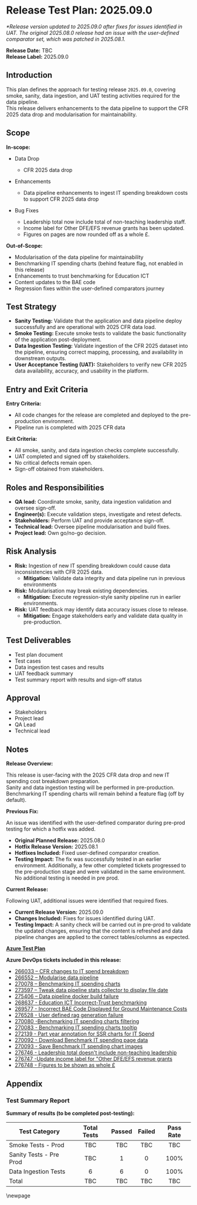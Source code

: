﻿# Release Test Plan: 2025.09.0

_*Release version updated to 2025.09.0 after fixes for issues identified in UAT. The original 2025.08.0 release had an issue with the user-defined comparator set, which was patched in 2025.08.1._

**Release Date:** TBC  
**Release Label:** 2025.09.0

## Introduction

This plan defines the approach for testing release `2025.09.0`, covering smoke, sanity, data ingestion, and UAT testing activities required for the data pipeline.  
This release delivers enhancements to the data pipeline to support the CFR 2025 data drop and modularisation for maintainability.

## Scope

**In-scope:**

- Data Drop

  - CFR 2025 data drop

- Enhancements

  - Data pipeline enhancements to ingest IT spending breakdown costs to support CFR 2025 data drop

- Bug Fixes

  - Leadership total now include total of non-teaching leadership staff. 
  - Income label for Other DFE/EFS revenue grants has been updated.
  - Figures on pages are now rounded off as a whole £.

**Out-of-Scope:**

- Modularisation of the data pipeline for maintainability
- Benchmarking IT spending charts (behind feature flag, not enabled in this release)
- Enhancements to trust benchmarking for Education ICT
- Content updates to the BAE code
- Regression fixes within the user-defined comparators journey

## Test Strategy

- **Sanity Testing:** Validate that the application and data pipeline deploy successfully and are operational with 2025 CFR data load.
- **Smoke Testing:** Execute smoke tests to validate the basic functionality of the application post-deployment.
- **Data Ingestion Testing:** Validate ingestion of the CFR 2025 dataset into the pipeline, ensuring correct mapping, processing, and availability in downstream outputs.
- **User Acceptance Testing (UAT):** Stakeholders to verify new CFR 2025 data availability, accuracy, and usability in the platform.

## Entry and Exit Criteria

**Entry Criteria:**

- All code changes for the release are completed and deployed to the pre-production environment.
- Pipeline run is completed with 2025 CFR data

**Exit Criteria:**

- All smoke, sanity, and data ingestion checks complete successfully.
- UAT completed and signed off by stakeholders.
- No critical defects remain open.
- Sign-off obtained from stakeholders.

## Roles and Responsibilities

- **QA lead:** Coordinate smoke, sanity, data ingestion validation and oversee sign-off.
- **Engineer(s):** Execute validation steps, investigate and retest defects.
- **Stakeholders:** Perform UAT and provide acceptance sign-off.
- **Technical lead:** Oversee pipeline modularisation and build fixes.
- **Project lead:** Own go/no-go decision.

## Risk Analysis

- **Risk:** Ingestion of new IT spending breakdown could cause data inconsistencies with CFR 2025 data.
  - **Mitigation:** Validate data integrity and data pipeline run in previous environments
- **Risk:** Modularisation may break existing dependencies.
  - **Mitigation:** Execute regression-style sanity pipeline run in earlier environments.
- **Risk:** UAT feedback may identify data accuracy issues close to release.
  - **Mitigation:** Engage stakeholders early and validate data quality in pre-production.

## Test Deliverables

- Test plan document
- Test cases
- Data ingestion test cases and results
- UAT feedback summary
- Test summary report with results and sign-off status

## Approval

- Stakeholders
- Project lead
- QA Lead
- Technical lead

## Notes

**Release Overview:**

This release is user-facing with the 2025 CFR data drop and new IT spending cost breakdown preparation.  
Sanity and data ingestion testing will be performed in pre-production.  
Benchmarking IT spending charts will remain behind a feature flag (off by default).

**Previous Fix:**

An issue was identified with the user-defined comparator during pre-prod testing for which a hotfix was added.

- **Original Planned Release:** 2025.08.0
- **Hotfix Release Version:** 2025.08.1
- **Hotfixes Included:** Fixed user-defined comparator creation.
- **Testing Impact:** The fix was successfully tested in an earlier environment. Additionally, a few other completed tickets progressed to the pre-production stage and were validated in the same environment. No additional testing is needed in pre prod.

**Current Release:**

Following UAT, additional issues were identified that required fixes.

- **Current Release Version:** 2025.09.0
- **Changes Included:** Fixes for issues identified during UAT.
- **Testing Impact:** A sanity check will be carried out in pre-prod to validate the updated changes, ensuring that the content is refreshed and data pipeline changes are applied to the correct tables/columns as expected.  

**[Azure Test Plan](https://dev.azure.com/dfe-ssp/s198-DfE-Benchmarking-service/_testPlans/execute?planId=275364&suiteId=275365)**

**Azure DevOps tickets included in this release:**

- [266033 – CFR changes to IT spend breakdown](https://dev.azure.com/dfe-ssp/s198-DfE-Benchmarking-service/_workitems/edit/266033)
- [266552 – Modularise data pipeline](https://dev.azure.com/dfe-ssp/s198-DfE-Benchmarking-service/_workitems/edit/266552)
- [270078 – Benchmarking IT spending charts](https://dev.azure.com/dfe-ssp/s198-DfE-Benchmarking-service/_workitems/edit/270078)
- [273597 – Tweak data pipeline stats collector to display file date](https://dev.azure.com/dfe-ssp/s198-DfE-Benchmarking-service/_workitems/edit/273597)
- [275406 – Data pipeline docker build failure](https://dev.azure.com/dfe-ssp/s198-DfE-Benchmarking-service/_workitems/edit/275406)
- [268637 - Education ICT Incorrect-Trust benchmarking](https://dev.azure.com/dfe-ssp/s198-DfE-Benchmarking-service/_sprints/taskboard/FBIT/s198-DfE-Benchmarking-service/Sprint%2047?workitem=268637)
- [269577 - Incorrect BAE Code Displayed for Ground Maintenance Costs](https://dev.azure.com/dfe-ssp/s198-DfE-Benchmarking-service/_sprints/taskboard/FBIT/s198-DfE-Benchmarking-service/Sprint%2047?workitem=269577)
- [276528 - User defined rag generation failure](https://dev.azure.com/dfe-ssp/s198-DfE-Benchmarking-service/_workitems/edit/276528)
- [270080 -Benchmarking IT spending charts filtering](https://dev.azure.com/dfe-ssp/s198-DfE-Benchmarking-service/_sprints/taskboard/FBIT/s198-DfE-Benchmarking-service/Sprint%2047?workitem=270080)
- [270083 - Benchmarking IT spending charts tooltip](https://dev.azure.com/dfe-ssp/s198-DfE-Benchmarking-service/_sprints/taskboard/FBIT/s198-DfE-Benchmarking-service/Sprint%2047?workitem=270083)
- [272139 - Part year annotation for SSR charts for IT Spend](https://dev.azure.com/dfe-ssp/s198-DfE-Benchmarking-service/_sprints/taskboard/FBIT/s198-DfE-Benchmarking-service/Sprint%2047?workitem=272139)
- [270092 - Download Benchmark IT spending page data](https://dev.azure.com/dfe-ssp/s198-DfE-Benchmarking-service/_sprints/taskboard/FBIT/s198-DfE-Benchmarking-service/Sprint%2047?workitem=270092)
- [270093 - Save Benchmark IT spending chart images](https://dev.azure.com/dfe-ssp/s198-DfE-Benchmarking-service/_sprints/taskboard/FBIT/s198-DfE-Benchmarking-service/Sprint%2047?workitem=270093)
- [276746 - Leadership total doesn't include non-teaching leadership](https://dfe-ssp.visualstudio.com/s198-DfE-Benchmarking-service/_workitems/edit/276746)
- [276747 -Update income label for "Other DFE/EFS revenue grants](https://dfe-ssp.visualstudio.com/s198-DfE-Benchmarking-service/_workitems/edit/276747)
- [276748 - Figures to be shown as whole £](https://dfe-ssp.visualstudio.com/s198-DfE-Benchmarking-service/_workitems/edit/276748)

## Appendix

### Test Summary Report

**Summary of results (to be completed post-testing):**

| Test Category           | Total Tests | Passed | Failed | Pass Rate |  
|-------------------------|:-----------:|:------:|:------:|:---------:|  
| Smoke Tests - Prod      |     TBC     |  TBC   |  TBC   |    TBC    |  
| Sanity Tests - Pre Prod |     TBC     |   1    |   0    |   100%    |  
| Data Ingestion Tests    |      6      |   6    |   0    |   100%    |  
| Total                   |     TBC     |  TBC   |  TBC   |    TBC    |  

<!-- Leave the rest of this page blank -->
\newpage
